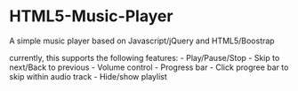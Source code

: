 # HTML5-Music-Player
A simple music player based on Javascript/jQuery and HTML5/Boostrap

currently, this supports the following features:
    - Play/Pause/Stop
    - Skip to next/Back to previous
    - Volume control
    - Progress bar
    - Click progree bar to skip within audio track
    - Hide/show playlist
    
